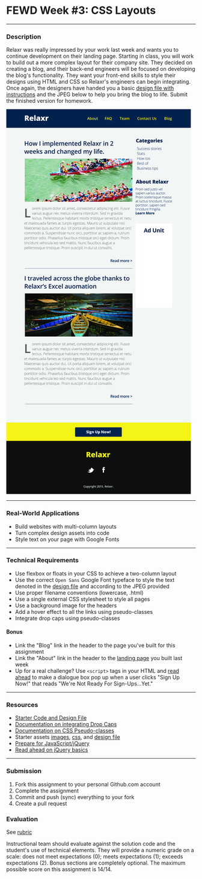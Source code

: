 # FEWD Week #3: CSS Layouts


---


### Description


Relaxr was really impressed by your work last week and wants you to continue development on their landing page. Starting in class, you will work to build out a more complex layout for their company site. They decided on creating a blog, and their back-end engineers will be focused on developing the blog's functionality. They want your front-end skills to style their designs using HTML and CSS so Relaxr's engineers can begin integrating. Once again, the designers have handed you a basic [design file with instructions](readme) and the JPEG below to help you bring the blog to life. Submit the finished version for homework.

![Relaxr Blog](images/relaxr_blog.jpg)

---


### Real-World Applications

- Build websites with multi-column layouts
- Turn complex design assets into code
- Style text on your page with Google Fonts

---


### Technical Requirements

- Use flexbox or floats in your CSS to achieve a two-column layout
- Use the correct ```Open Sans``` Google Font typeface to style the text denoted in the [design file](readme) and according to the JPEG provided
- Use proper filename conventions (lowercase, .html)
- Use a single external CSS stylesheet to style all pages
- Use a background image for the headers
- Add a hover effect to all the links using pseudo-classes
- Integrate drop caps using pseudo-classes


#### Bonus
- Link the "Blog" link in the header to the page you've built for this assignment
- Link the "About" link in the header to the [landing page](images/relaxr_landing.jpg) you built last week
- Up for a real challenge? Use ```<script>``` tags in your HTML and [read ahead](https://learn.jquery.com/events/event-basics/) to make a dialogue box pop up when a user clicks "Sign Up Now!" that reads "We're Not Ready For Sign-Ups...Yet."

---

### Resources

- [Starter Code and Design File](readme)
- [Documentation on integrating Drop Caps](https://css-tricks.com/snippets/css/drop-caps/)
- [Documentation on CSS Pseudo-classes](http://www.w3schools.com/CSS/CSS_pseudo_classes.asp)
- Starter assets [images](images/), [css](css/), and [design file](readme)
- [Prepare for JavaScript/jQuery](https://generalassemb.ly/online/videos/what-can-you-do-with-javascript)
- [Read ahead on jQuery basics](https://learn.jquery.com/events/event-basics/)

---

### Submission

1. Fork this assignment to your personal Github.com account
2. Complete the assignment
3. Commit and push (sync) everything to your fork
4. Create a pull request

### Evaluation

See [rubric](rubric.md)

Instructional team should evaluate against the solution code and the student's use of technical elements. They will provide a numeric grade on a scale: does not meet expectations (0); meets expectations (1); exceeds expectations (2). Bonus sections are completely optional. The maximum possible score on this assignment is 14/14.
